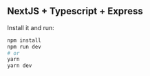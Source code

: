 ## NextJS + Typescript + Express
Install it and run:

```bash
npm install
npm run dev
# or
yarn
yarn dev
```
